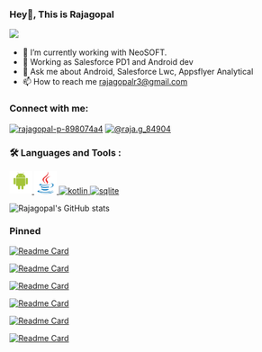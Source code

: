 ### Hey👋, This is Rajagopal
![](https://komarev.com/ghpvc/?username=rajagopalr3)

- 🔭 I’m currently working with NeoSOFT.
- 🌱 Working as Salesforce PD1 and Android dev
- 💬 Ask me about Android, Salesforce Lwc, Appsflyer Analytical
- 📫 How to reach me rajagopalr3@gmail.com


<h3 align="left">Connect with me:</h3>
<p align="left">
<a href="https://linkedin.com/in/rajagopal-p-898074a4" target="blank"><img align="center" src="https://raw.githubusercontent.com/rahuldkjain/github-profile-readme-generator/master/src/images/icons/Social/linked-in-alt.svg" alt="rajagopal-p-898074a4" height="30" width="40" /></a>
<a href="https://medium.com/@raja.g_84904" target="blank"><img align="center" src="https://raw.githubusercontent.com/rahuldkjain/github-profile-readme-generator/master/src/images/icons/Social/medium.svg" alt="@raja.g_84904" height="30" width="40" /></a>
</p>


### :hammer_and_wrench: Languages and Tools :
<p align="left"> <a href="https://developer.android.com" target="_blank" rel="noreferrer"> <img src="https://raw.githubusercontent.com/devicons/devicon/master/icons/android/android-original-wordmark.svg" alt="android" width="40" height="40"/> </a> <a href="https://www.java.com" target="_blank" rel="noreferrer"> <img src="https://raw.githubusercontent.com/devicons/devicon/master/icons/java/java-original.svg" alt="java" width="40" height="40"/> </a> <a href="https://kotlinlang.org" target="_blank" rel="noreferrer"> <img src="https://www.vectorlogo.zone/logos/kotlinlang/kotlinlang-icon.svg" alt="kotlin" width="40" height="40"/> </a> <a href="https://www.sqlite.org/" target="_blank" rel="noreferrer"> <img src="https://www.vectorlogo.zone/logos/sqlite/sqlite-icon.svg" alt="sqlite" width="40" height="40"/> </a> </p>


![Rajagopal's GitHub stats](https://github-readme-stats.vercel.app/api?username=rajagopalr3&count_private=true&show_icons=true&&theme=dracula)

### Pinned

[![Readme Card](https://github-readme-stats.vercel.app/api/pin/?username=rajagopalr3&repo=CustomEditText)](https://github.com/Rajagopalr3/Rajagopalr3)

[![Readme Card](https://github-readme-stats.vercel.app/api/pin/?username=rajagopalr3&repo=CustomizedTextView)](https://github.com/Rajagopalr3/Rajagopalr3)

[![Readme Card](https://github-readme-stats.vercel.app/api/pin/?username=rajagopalr3&repo=APIServiceLibrary)](https://github.com/Rajagopalr3/Rajagopalr3)

[![Readme Card](https://github-readme-stats.vercel.app/api/pin/?username=rajagopalr3&repo=ProgressStatusBar)](https://github.com/Rajagopalr3/Rajagopalr3)

[![Readme Card](https://github-readme-stats.vercel.app/api/pin/?username=rajagopalr3&repo=UltimateAndroidReference)](https://github.com/Rajagopalr3/Rajagopalr3)

[![Readme Card](https://github-readme-stats.vercel.app/api/pin/?username=rajagopalr3&repo=sdp)](https://github.com/Rajagopalr3/Rajagopalr3)


